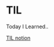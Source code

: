 # TIL
Today I Learned..

[TIL notion](https://spangled-quicksand-4a6.notion.site/TIL-dd0baefd6e384453968355218eeedb10)
